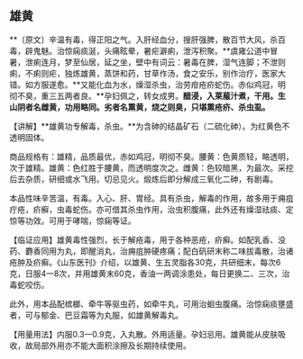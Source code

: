 ## 雄黄

**〔原文〕辛温有毒，得正阳之气。入肝经血分，搜肝强脾，散百节大风，杀百毒，辟鬼魅。治惊痫痰涎，头痛眩晕，暑疟澼痢，泄泻积聚。**虞雍公道中冒暑，泄痢连月，梦至仙居，延之坐，壁中有词云：暑毒在脾，湿气连脚；不泄则痢，不痢则疟，独炼雄黄，蒸饼和药，甘草作汤，食之安乐，别作治疗，医家大错。如方服遂愈。**又能化血为水，燥湿杀虫，治劳疳疮疥蛇伤。赤似鸡冠，明彻不臭，重三五两者良。**孕妇佩之，转女成男。**醋浸，入莱菔汁煮，干用。生山阴者名雌黄，功用略同。劣者名熏黄，烧之则臭，只堪熏疮疥、杀虫虱。**

【讲解】**雄黄功专解毒，杀虫。**为含砷的结晶矿石（二硫化砷）。为红黄色不透明固体。

商品规格有：雄精，品质最优，赤如鸡冠，明彻不臭。腰黄：色黄质轻，略透明，次于雄精。雄黄：色红胜于腰黄，而透明度次之。雌黄：色较暗黑，为最次。采挖后去杂质，研细或水飞用。切忌见火。煅炼后即分解成三氧化二砷，有剧毒。

本品性味辛苦温，有毒。入心、肝、胃经。具有杀虫，解毒的作用，故多用于痈疽疔疮，疥癬，虫毒蛇伤。亦可借其杀虫作用，治虫积腹痛，此外还有燥湿祛痰、定惊等功效。可用于哮喘，惊痫等证。

【临证应用】雄黄毒性强烈，长于解疮毒，用于各种恶疮，疥癣。如配乳香、没药、麝香同用为丸，即醒消丸，治痈疽肿硬疼痛；配白矾研末称二味拔毒散，治诸疮肿及疥癣。《山东医刊》介绍，以雄黄、生五灵脂各30克，共研细末，每次6克，日服4一8次，并用雄黄末60克，香油一两调涂患处，每日更换二、三次，治毒蛇咬伤。

此外，用本品配槟榔、牵牛等驱虫药，如牵牛丸，可用治蛔虫腹痛。治惊痫痰壅盛者，可与郁金、巴豆霜等为丸服，如雄黄解毒丸。

【用量用法】内服0.3一0.9克，入丸散。外用适量。孕妇忌用。雄黄能从皮肤吸收，故局部外用亦不能大面积涂擦及长期持续使用。
